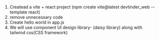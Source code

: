 1. Createad a vite + react project (npm create vite@latest devtinder_web --template react)
2. remove unnecessary code
3. Create hello world in app.js
4. We will use component UI design library- (daisy library) along with tailwind css(CSS framework)
